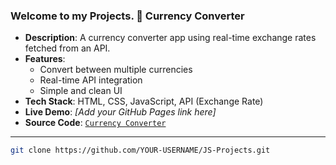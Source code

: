 ### Welcome to my Projects. 💱 Currency Converter
- **Description**: A currency converter app using real-time exchange rates fetched from an API.
- **Features**:
  - Convert between multiple currencies
  - Real-time API integration
  - Simple and clean UI
- **Tech Stack**: HTML, CSS, JavaScript, API (Exchange Rate)
- **Live Demo**: *[Add your GitHub Pages link here]*  
- **Source Code**: [`Currency Converter`](./Currency%20Converter)

---
   ```bash
   git clone https://github.com/YOUR-USERNAME/JS-Projects.git
